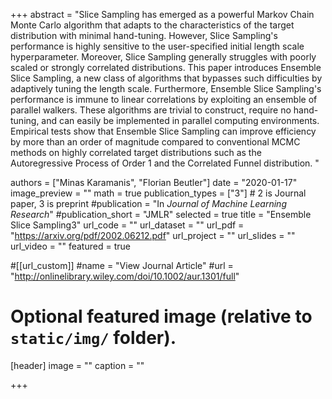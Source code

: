 +++
abstract = "Slice Sampling has emerged as a powerful Markov Chain Monte Carlo algorithm that adapts to the characteristics of the target distribution with minimal hand-tuning. However, Slice Sampling's performance is highly sensitive to the user-specified initial length scale hyperparameter. Moreover, Slice Sampling generally struggles with poorly scaled or strongly correlated distributions. This paper introduces Ensemble Slice Sampling, a new class of algorithms that bypasses such difficulties by adaptively tuning the length scale. Furthermore, Ensemble Slice Sampling's performance is immune to linear correlations by exploiting an ensemble of parallel walkers. These algorithms are trivial to construct, require no hand-tuning, and can easily be implemented in parallel computing environments. Empirical tests show that Ensemble Slice Sampling can improve efficiency by more than an order of magnitude compared to conventional MCMC methods on highly correlated target distributions such as the Autoregressive Process of Order 1 and the Correlated Funnel distribution. "

authors = ["Minas Karamanis", "Florian Beutler"]
date = "2020-01-17"
image_preview = ""
math = true
publication_types = ["3"] # 2 is Journal paper, 3 is preprint
#publication = "In *Journal of Machine Learning Research*"
#publication_short = "JMLR"
selected = true
title = "Ensemble Slice Sampling3"
url_code = ""
url_dataset = ""
url_pdf = "https://arxiv.org/pdf/2002.06212.pdf"
url_project = ""
url_slides = ""
url_video = ""
featured = true

#[[url_custom]]
#name = "View Journal Article"
#url = "http://onlinelibrary.wiley.com/doi/10.1002/aur.1301/full"

# Optional featured image (relative to `static/img/` folder).
[header]
image = ""
caption = ""

+++